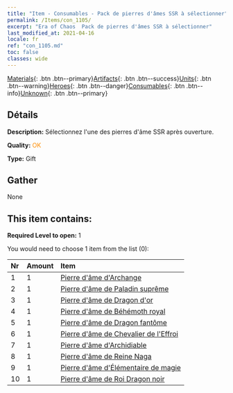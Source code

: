 ```yaml
---
title: "Item - Consumables - Pack de pierres d'âmes SSR à sélectionner"
permalink: /Items/con_1105/
excerpt: "Era of Chaos  Pack de pierres d'âmes SSR à sélectionner"
last_modified_at: 2021-04-16
locale: fr
ref: "con_1105.md"
toc: false
classes: wide
---
```

 [Materials](/fr/Items/){: .btn .btn--primary}[Artifacts](/fr/Items/Artifacts/){: .btn .btn--success}[Units](/fr/Items/Units/){: .btn .btn--warning}[Heroes](/fr/Items/Heroes/){: .btn .btn--danger}[Consumables](/fr/Items/Consumables/){: .btn .btn--info}[Unknown](/fr/Items/Unknown/){: .btn .btn--primary}

## Détails
 **Description:** Sélectionnez l'une des pierres d'âme SSR après ouverture.

 **Quality:** <span style="color: #FF8C00">OK</span>

 **Type:** Gift

## Gather

  None

## This item contains:

 **Required Level to open:** 1

 You would need to choose 1 item from the list (0):

  | Nr | Amount |     Item    |
  |:---|:-------|:------------|
  | 1 | 1 | [Pierre d'âme d'Archange](/fr/Items/unt_288/) |  | 
  | 2 | 1 | [Pierre d'âme de Paladin suprême](/fr/Items/unt_289/) |  | 
  | 3 | 1 | [Pierre d'âme de Dragon d'or](/fr/Items/unt_295/) |  | 
  | 4 | 1 | [Pierre d'âme de Béhémoth royal](/fr/Items/unt_311/) |  | 
  | 5 | 1 | [Pierre d'âme de Dragon fantôme](/fr/Items/unt_303/) |  | 
  | 6 | 1 | [Pierre d'âme de Chevalier de l'Effroi](/fr/Items/unt_302/) |  | 
  | 7 | 1 | [Pierre d'âme d'Archidiable](/fr/Items/unt_318/) |  | 
  | 8 | 1 | [Pierre d'âme de Reine Naga](/fr/Items/unt_325/) |  | 
  | 9 | 1 | [Pierre d'âme d'Élémentaire de magie](/fr/Items/unt_347/) |  | 
  | 10 | 1 | [Pierre d'âme de Roi Dragon noir](/fr/Items/unt_334/) |  | 
